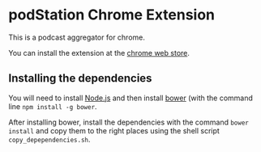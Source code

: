 # podStation Chrome Extension

This is a podcast aggregator for chrome.

You can install the extension at the [chrome web store](https://chrome.google.com/webstore/detail/podstation/bpcagekijmfcocgjlnnhpdogbplajjfn).

## Installing the dependencies

You will need to install [Node.js](https://nodejs.org/en/)
and then install [bower](http://bower.io/) (with the command line
`npm install -g bower`.

After installing bower, install the dependencies with the command
`bower install` and copy them to the right places using the shell
script `copy_depependencies.sh`.
